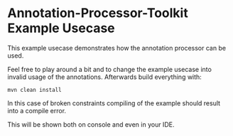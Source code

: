 # Annotation-Processor-Toolkit Example Usecase

This example usecase demonstrates how the annotation processor can be used.

Feel free to play around a bit and to change the example usecase into invalid usage of the annotations.
Afterwards build everything with:

    mvn clean install

In this case of broken constraints compiling of the example should result into a compile error.

This will be shown both on console and even in your IDE.

